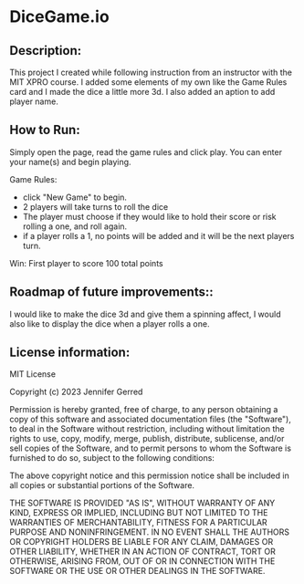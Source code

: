 # DiceGame.io
## Description:
This project I created while following instruction from an instructor with the MIT XPRO course. I added some elements of my own like the Game Rules card and I made the dice a little more 3d. I also added an aption to add player name. 
## How to Run:  
Simply open the page, read the game rules and click play. You can enter your name(s) and begin playing. 

Game Rules:
- click "New Game" to begin.
- 2 players will take turns to roll the dice
- The player must choose if they would like to hold their score or risk rolling a one, and roll again.
- if a player rolls a 1, no points will be added and it will be the next players turn.

Win: First player to score 100 total points

## Roadmap of future improvements:: 
I would like to make the dice 3d and give them a spinning affect, I would also like to display the dice when a player rolls a one.

## License information: 
MIT License

Copyright (c) 2023 Jennifer Gerred

Permission is hereby granted, free of charge, to any person obtaining a copy
of this software and associated documentation files (the "Software"), to deal
in the Software without restriction, including without limitation the rights
to use, copy, modify, merge, publish, distribute, sublicense, and/or sell
copies of the Software, and to permit persons to whom the Software is
furnished to do so, subject to the following conditions:

The above copyright notice and this permission notice shall be included in all
copies or substantial portions of the Software.

THE SOFTWARE IS PROVIDED "AS IS", WITHOUT WARRANTY OF ANY KIND, EXPRESS OR
IMPLIED, INCLUDING BUT NOT LIMITED TO THE WARRANTIES OF MERCHANTABILITY,
FITNESS FOR A PARTICULAR PURPOSE AND NONINFRINGEMENT. IN NO EVENT SHALL THE
AUTHORS OR COPYRIGHT HOLDERS BE LIABLE FOR ANY CLAIM, DAMAGES OR OTHER
LIABILITY, WHETHER IN AN ACTION OF CONTRACT, TORT OR OTHERWISE, ARISING FROM,
OUT OF OR IN CONNECTION WITH THE SOFTWARE OR THE USE OR OTHER DEALINGS IN THE
SOFTWARE.
